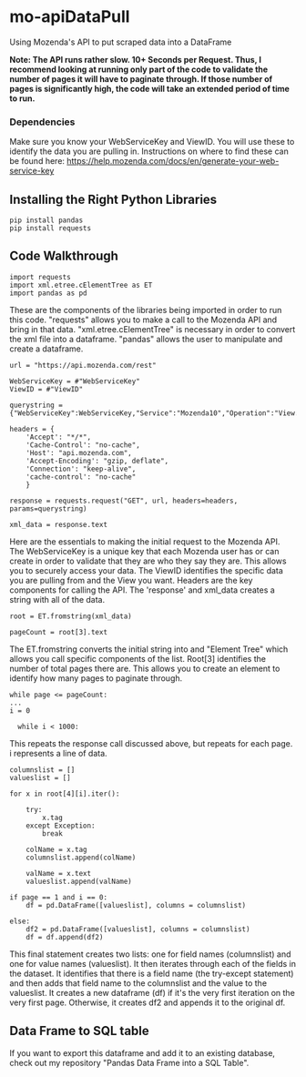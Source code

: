 # mo-apiDataPull
Using Mozenda's API to put scraped data into a DataFrame

**Note: The API runs rather slow. 10+ Seconds per Request. Thus, I recommend looking at running only part of the code to validate the number of pages it will have to paginate through. If those number of pages is significantly high, the code will take an extended period of time to run.**

### Dependencies

Make sure you know your WebServiceKey and ViewID. You will use these to identify the data you are pulling in. Instructions on where to find these can be found here: https://help.mozenda.com/docs/en/generate-your-web-service-key

## Installing the Right Python Libraries

```
pip install pandas
pip install requests
```

## Code Walkthrough

```
import requests
import xml.etree.cElementTree as ET
import pandas as pd
```

These are the components of the libraries being imported in order to run this code. "requests" allows you to make a call to the Mozenda API and bring in that data. "xml.etree.cElementTree" is necessary in order to convert the xml file into a dataframe. "pandas" allows the user to manipulate and create a dataframe.

```
url = "https://api.mozenda.com/rest"

WebServiceKey = #"WebServiceKey"
ViewID = #"ViewID"

querystring = {"WebServiceKey":WebServiceKey,"Service":"Mozenda10","Operation":"View.GetItems","ViewID":ViewID,"PageItemCount":"1000","PageNumber":"1"}

headers = {
    'Accept': "*/*",
    'Cache-Control': "no-cache",
    'Host': "api.mozenda.com",
    'Accept-Encoding': "gzip, deflate",
    'Connection': "keep-alive",
    'cache-control': "no-cache"
    }

response = requests.request("GET", url, headers=headers, params=querystring)

xml_data = response.text
```

Here are the essentials to making the initial request to the Mozenda API. The WebServiceKey is a unique key that each Mozenda user has or can create in order to validate that they are who they say they are. This allows you to securely access your data. The ViewID identifies the specific data you are pulling from and the View you want. Headers are the key components for calling the API. The 'response' and xml_data creates a string with all of the data.

```
root = ET.fromstring(xml_data)

pageCount = root[3].text
```

The ET.fromstring converts the initial string into and "Element Tree" which allows you call specific components of the list. Root[3] identifies the number of total pages there are. This allows you to create an element to identify how many pages to paginate through.

```
while page <= pageCount:
...
i = 0

  while i < 1000:
```

This repeats the response call discussed above, but repeats for each page. i represents a line of data.

```
columnslist = []
valueslist = []

for x in root[4][i].iter():

    try:
        x.tag
    except Exception:
        break

    colName = x.tag
    columnslist.append(colName)

    valName = x.text
    valueslist.append(valName)

if page == 1 and i == 0:
    df = pd.DataFrame([valueslist], columns = columnslist)

else:
    df2 = pd.DataFrame([valueslist], columns = columnslist)
    df = df.append(df2)

```

This final statement creates two lists: one for field names (columnslist) and one for value names (valueslist). It then iterates through each of the fields in the dataset. It identifies that there is a field name (the try-except statement) and then adds that field name to the columnslist and the value to the valueslist. It creates a new dataframe (df) if it's the very first iteration on the very first page. Otherwise, it creates df2 and appends it to the original df.

## Data Frame to SQL table

If you want to export this dataframe and add it to an existing database, check out my repository "Pandas Data Frame into a SQL Table".
